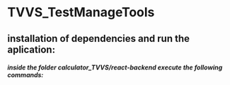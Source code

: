 # TVVS_TestManageTools
## installation of dependencies and run the aplication:
##### inside the folder calculator_TVVS/react-backend execute the following commands:

